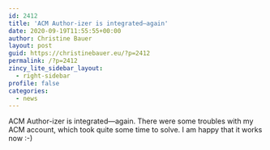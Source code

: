 ```yaml
---
id: 2412
title: 'ACM Author-izer is integrated—again'
date: 2020-09-19T11:55:55+00:00
author: Christine Bauer
layout: post
guid: https://christinebauer.eu/?p=2412
permalink: /?p=2412
zincy_lite_sidebar_layout:
  - right-sidebar
profile: false
categories:
  - news
---
```

ACM Author-izer is integrated—again. There were some troubles with my ACM account, which took quite some time to solve. I am happy that it works now :-)